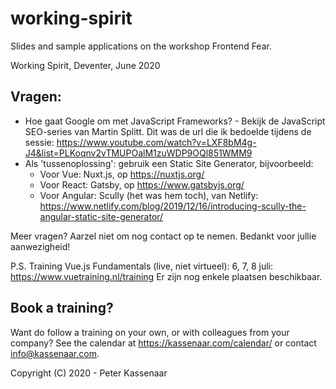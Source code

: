 # working-spirit
Slides and sample applications on the workshop Frontend Fear. 

Working Spirit, Deventer, June 2020

## Vragen:
- Hoe gaat Google om met JavaScript Frameworks? - Bekijk de JavaScript SEO-series van Martin Splitt. Dit was de url die ik bedoelde tijdens de sessie: https://www.youtube.com/watch?v=LXF8bM4g-J4&list=PLKoqnv2vTMUPOalM1zuWDP9OQl851WMM9
- Als 'tussenoplossing': gebruik een Static Site Generator, bijvoorbeeld:
    - Voor Vue: Nuxt.js, op https://nuxtjs.org/
    - Voor React: Gatsby, op https://www.gatsbyjs.org/
    - Voor Angular: Scully (het was hem toch), van Netlify: https://www.netlify.com/blog/2019/12/16/introducing-scully-the-angular-static-site-generator/
    
Meer vragen? Aarzel niet om nog contact op te nemen.
Bedankt voor jullie aanwezigheid!

P.S. Training Vue.js Fundamentals (live, niet virtueel): 6, 7, 8 juli: https://www.vuetraining.nl/training
Er zijn nog enkele plaatsen beschikbaar.


## Book a training?
Want do follow a training on your own, or with colleagues from your company? See the calendar at https://kassenaar.com/calendar/ or contact info@kassenaar.com.

Copyright (C) 2020 - Peter Kassenaar
